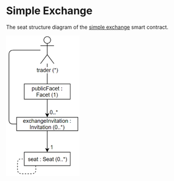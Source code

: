 # Simple Exchange
The seat structure diagram of the [simple exchange](https://docs.agoric.com/guides/zoe/contracts/simple-exchange.html) smart contract.

<img src="https://raw.githubusercontent.com/IlyasMercan/AgoricPatterns/main/docs/seatStructureDiagrams/images/simpleExchange.PNG" width="200">